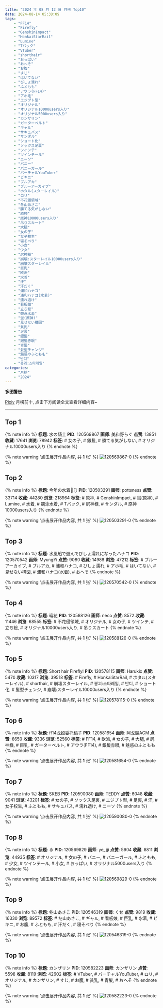 ```yaml
---
title: "2024 年 08 月 12 日 月榜 Top10"
date: 2024-08-14 05:30:09
tags:
    - "FF14"
    - "Firefly"
    - "GenshinImpact"
    - "HonkaiStarRail"
    - "Lumine"
    - "Tバック"
    - "VTuber"
    - "shorthair"
    - "おっぱい"
    - "おへそ"
    - "お腹"
    - "すじ"
    - "はいてない"
    - "びしょ濡れ"
    - "ふともも"
    - "アウラ(FF14)"
    - "アホ毛"
    - "エジプト型"
    - "オリジナル"
    - "オリジナル10000users入り"
    - "オリジナル5000users入り"
    - "カンザリン"
    - "ガーターベルト"
    - "ギャル"
    - "サキュバス"
    - "サンダル"
    - "ショート化"
    - "ソックス足裏"
    - "ツインテ"
    - "ツインテール"
    - "ニーソ"
    - "バニー"
    - "バニーガール"
    - "バーチャルYouTuber"
    - "ビキニ"
    - "ブルアカ"
    - "ブルーアーカイブ"
    - "ホタル(スターレイル)"
    - "ロリ"
    - "不花侵領域"
    - "冬山あさこ"
    - "勝てる気がしない"
    - "原神"
    - "原神10000users入り"
    - "吊りスカート"
    - "大腿"
    - "女の子"
    - "女子校生"
    - "寝そべり"
    - "小女"
    - "少女"
    - "尻神様"
    - "崩壊:スターレイル10000users入り"
    - "崩壊スターレイル"
    - "巨乳"
    - "欧派"
    - "水着"
    - "汗"
    - "汗だく"
    - "浦和ハナコ"
    - "浦和ハナコ(水着)"
    - "濡れ透け"
    - "看板娘"
    - "立ち絵"
    - "競泳水着"
    - "蛍(原神)"
    - "見せない構図"
    - "貧乳"
    - "足裏"
    - "銀髪"
    - "銀髪赤眼"
    - "青髪"
    - "髪型チェンジ"
    - "魅惑のふともも"
    - "반디"
    - "붕괴:스타레일"
categories:
    - "月榜"
    - "2024"
---
```


<i class="fa fa-triangle-exclamation"></i>**多图警告**<i class="fa fa-triangle-exclamation"></i>

[Pixiv](https://www.pixiv.net/) 月榜前十, 点击下方阅读全文查看详细内容~

<!-- more -->

---

## Top 1

{% note info %}
**标题**: 水の騎士
**PID**: 120569867 **画师**: 美和野らぐ
**点赞**: 13851 **收藏**: 17641 **浏览**: 78942
**标签**: # 女の子, # 銀髪, # 勝てる気がしない, # オリジナル10000users入り
{% endnote %}

{% note warning '点击展开作品内容, 共 **1** 张' %}
![120569867-0](https://i.pixiv.re/img-original/img/2024/07/16/00/00/38/120569867_p0.png)
{% endnote %}

## Top 2

{% note info %}
**标题**: 今年の水着🌊🩱
**PID**: 120503291 **画师**: pottsness
**点赞**: 33714 **收藏**: 44280 **浏览**: 218964
**标签**: # 原神, # GenshinImpact, # 蛍(原神), # Lumine, # 水着, # 競泳水着, # Tバック, # 尻神様, # サンダル, # 原神10000users入り
{% endnote %}

{% note warning '点击展开作品内容, 共 **1** 张' %}
![120503291-0](https://i.pixiv.re/img-original/img/2024/07/14/00/00/19/120503291_p0.jpg)
{% endnote %}

## Top 3

{% note info %}
**标题**: 水風船で遊んでびしょ濡れになったハナコ
**PID**: 120570542 **画师**: MyungYi
**点赞**: 9080 **收藏**: 14988 **浏览**: 47212
**标签**: # ブルーアーカイブ, # ブルアカ, # 浦和ハナコ, # びしょ濡れ, # アホ毛, # はいてない, # 見せない構図, # 浦和ハナコ(水着), # おへそ
{% endnote %}

{% note warning '点击展开作品内容, 共 **1** 张' %}
![120570542-0](https://i.pixiv.re/img-original/img/2024/07/16/00/12/16/120570542_p0.jpg)
{% endnote %}

## Top 4

{% note info %}
**标题**: 瑠花
**PID**: 120588126 **画师**: neco
**点赞**: 8572 **收藏**: 11446 **浏览**: 68555
**标签**: # 不花侵領域, # オリジナル, # 女の子, # ツインテ, # 立ち絵, # オリジナル10000users入り, # 吊りスカート
{% endnote %}

{% note warning '点击展开作品内容, 共 **1** 张' %}
![120588126-0](https://i.pixiv.re/img-original/img/2024/07/16/18/46/54/120588126_p0.png)
{% endnote %}

## Top 5

{% note info %}
**标题**: Short hair Firefly!
**PID**: 120578115 **画师**: Harukix
**点赞**: 5470 **收藏**: 10317 **浏览**: 39518
**标签**: # Firefly, # HonkaiStarRail, # ホタル(スターレイル), # shorthair, # 崩壊スターレイル, # 붕괴:스타레일, # 반디, # ショート化, # 髪型チェンジ, # 崩壊:スターレイル10000users入り
{% endnote %}

{% note warning '点击展开作品内容, 共 **1** 张' %}
![120578115-0](https://i.pixiv.re/img-original/img/2024/07/16/08/22/32/120578115_p0.png)
{% endnote %}

## Top 6

{% note info %}
**标题**: ff14龙娘委托稿子
**PID**: 120581654 **画师**: 阿戈魔AGM
**点赞**: 6650 **收藏**: 9336 **浏览**: 52560
**标签**: # FF14, # 欧派, # 女の子, # 大腿, # 尻神様, # 巨乳, # ガーターベルト, # アウラ(FF14), # 銀髪赤眼, # 魅惑のふともも
{% endnote %}

{% note warning '点击展开作品内容, 共 **1** 张' %}
![120581654-0](https://i.pixiv.re/img-original/img/2024/07/16/12/42/51/120581654_p0.jpg)
{% endnote %}

## Top 7

{% note info %}
**标题**: SKEB
**PID**: 120590080 **画师**: TEDDY
**点赞**: 6048 **收藏**: 9041 **浏览**: 43201
**标签**: # 女の子, # ソックス足裏, # エジプト型, # 足裏, # 汗, # 女子校生, # ふともも, # サキュバス, # 濡れ透け, # ニーソ
{% endnote %}

{% note warning '点击展开作品内容, 共 **1** 张' %}
![120590080-0](https://i.pixiv.re/img-original/img/2024/07/16/20/01/42/120590080_p0.jpg)
{% endnote %}

## Top 8

{% note info %}
**标题**: 🩸
**PID**: 120569829 **画师**: ye_jji
**点赞**: 5904 **收藏**: 8811 **浏览**: 44935
**标签**: # オリジナル, # 女の子, # バニー, # バニーガール, # ふともも, # 少女, # ツインテール, # 小女, # おっぱい, # オリジナル5000users入り
{% endnote %}

{% note warning '点击展开作品内容, 共 **1** 张' %}
![120569829-0](https://i.pixiv.re/img-original/img/2024/07/16/00/00/30/120569829_p0.jpg)
{% endnote %}

## Top 9

{% note info %}
**标题**: 冬山あさこ
**PID**: 120546319 **画师**: くせ
**点赞**: 9819 **收藏**: 16330 **浏览**: 89572
**标签**: # 冬山あさこ, # ギャル, # 看板娘, # 巨乳, # 水着, # ビキニ, # お腹, # ふともも, # 汗だく, # 寝そべり
{% endnote %}

{% note warning '点击展开作品内容, 共 **1** 张' %}
![120546319-0](https://i.pixiv.re/img-original/img/2024/07/15/10/00/03/120546319_p0.png)
{% endnote %}

## Top 10

{% note info %}
**标题**: カンザリン
**PID**: 120582223 **画师**: カンザリン
**点赞**: 5598 **收藏**: 8119 **浏览**: 42602
**标签**: # VTuber, # バーチャルYouTuber, # ロリ, # オリジナル, # カンザリン, # すじ, # お腹, # 貧乳, # 青髪, # おへそ
{% endnote %}

{% note warning '点击展开作品内容, 共 **1** 张' %}
![120582223-0](https://i.pixiv.re/img-original/img/2024/07/16/13/23/27/120582223_p0.png)
{% endnote %}
